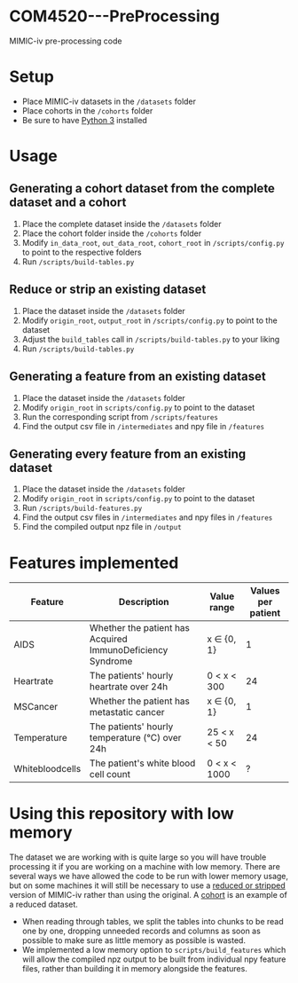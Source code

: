 # COM4520---PreProcessing
MIMIC-iv pre-processing code

# Setup
- Place MIMIC-iv datasets in the `/datasets` folder
- Place cohorts in the `/cohorts` folder
- Be sure to have [Python 3](https://www.python.org/downloads/) installed

# Usage

## Generating a cohort dataset from the complete dataset and a cohort
1. Place the complete dataset inside the `/datasets` folder
2. Place the cohort folder inside the `/cohorts` folder
5. Modify `in_data_root`, `out_data_root`, `cohort_root` in `/scripts/config.py` to point to the respective folders
6. Run `/scripts/build-tables.py`

## Reduce or strip an existing dataset
1. Place the dataset inside the `/datasets` folder
2. Modify `origin_root`, `output_root` in `/scripts/config.py` to point to the dataset
4. Adjust the `build_tables` call in `/scripts/build-tables.py` to your liking
5. Run `/scripts/build-tables.py`

## Generating a feature from an existing dataset
1. Place the dataset inside the `/datasets` folder
2. Modify `origin_root` in `scripts/config.py` to point to the dataset
3. Run the corresponding script from `/scripts/features`
4. Find the output csv file in `/intermediates` and npy file in `/features`

## Generating every feature from an existing dataset
1. Place the dataset inside the `/datasets` folder
2. Modify `origin_root` in `scripts/config.py` to point to the dataset
3. Run `/scripts/build-features.py`
4. Find the output csv files in `/intermediates` and npy files in `/features`
5. Find the compiled output npz file in `/output`

# Features implemented
| Feature | Description | Value range | Values per patient |
| --- |---| --- | --- |
| AIDS | Whether the patient has Acquired ImmunoDeficiency Syndrome | x ∈ {0, 1} | 1 |
| Heartrate | The patients' hourly heartrate over 24h | 0 < x < 300 | 24
| MSCancer | Whether the patient has metastatic cancer | x ∈ {0, 1} | 1 |
| Temperature | The patients' hourly temperature (°C) over 24h | 25 < x < 50 | 24
| Whitebloodcells | The patient's white blood cell count | 0 < x < 1000 | ?

# Using this repository with low memory
The dataset we are working with is quite large so you will have trouble processing it if you are working on a machine with low memory. There are several ways we have allowed the code to be run with lower memory usage, but on some machines it will still be necessary to use a [reduced or stripped](#reduce-or-strip-an-existing-dataset) version of MIMIC-iv rather than using the original. A [cohort](#generating-a-cohort-dataset-from-the-complete-dataset-and-a-cohort) is an example of a reduced dataset.
- When reading through tables, we split the tables into chunks to be read one by one, dropping unneeded records and columns as soon as possible to make sure as little memory as possible is wasted.
- We implemented a low memory option to `scripts/build_features` which will allow the compiled npz output to be built from individual npy feature files, rather than building it in memory alongside the features.
